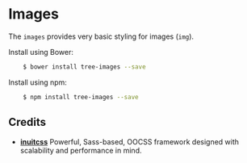 # Images

The `images` provides very basic styling for images (`img`).

Install using Bower:

```sh
    $ bower install tree-images --save
```

Install using npm:

```sh
    $ npm install tree-images --save
```

## Credits

* **[inuitcss](https://github.com/inuitcss)** Powerful, Sass-based, OOCSS
framework designed with scalability and performance in mind.

